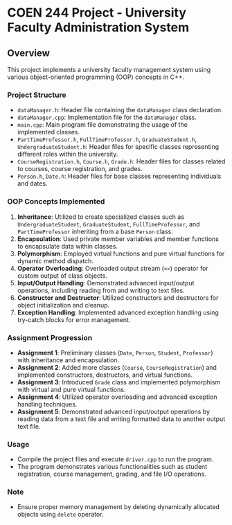 # COEN 244 Project - University Faculty Administration System

## Overview
This project implements a university faculty management system using various object-oriented programming (OOP) concepts in C++.

### Project Structure
- `dataManager.h`: Header file containing the `dataManager` class declaration.
- `dataManager.cpp`: Implementation file for the `dataManager` class.
- `main.cpp`: Main program file demonstrating the usage of the implemented classes.
- `PartTimeProfessor.h`, `FullTimeProfessor.h`, `GraduateStudent.h`, `UndergraduateStudent.h`: Header files for specific classes representing different roles within the university.
- `CourseRegistration.h`, `Course.h`, `Grade.h`: Header files for classes related to courses, course registration, and grades.
- `Person.h`, `Date.h`: Header files for base classes representing individuals and dates.

### OOP Concepts Implemented
1. **Inheritance**: Utilized to create specialized classes such as `UndergraduateStudent`, `GraduateStudent`, `FullTimeProfessor`, and `PartTimeProfessor` inheriting from a base `Person` class.
2. **Encapsulation**: Used private member variables and member functions to encapsulate data within classes.
3. **Polymorphism**: Employed virtual functions and pure virtual functions for dynamic method dispatch.
4. **Operator Overloading**: Overloaded output stream (`<<`) operator for custom output of class objects.
5. **Input/Output Handling**: Demonstrated advanced input/output operations, including reading from and writing to text files.
6. **Constructor and Destructor**: Utilized constructors and destructors for object initialization and cleanup.
7. **Exception Handling**: Implemented advanced exception handling using try-catch blocks for error management.

### Assignment Progression
- **Assignment 1**: Preliminary classes (`Date`, `Person`, `Student`, `Professor`) with inheritance and encapsulation.
- **Assignment 2**: Added more classes (`Course`, `CourseRegistration`) and implemented constructors, destructors, and virtual functions.
- **Assignment 3**: Introduced `Grade` class and implemented polymorphism with virtual and pure virtual functions.
- **Assignment 4**: Utilized operator overloading and advanced exception handling techniques.
- **Assignment 5**: Demonstrated advanced input/output operations by reading data from a text file and writing formatted data to another output text file.

### Usage
- Compile the project files and execute `driver.cpp` to run the program.
- The program demonstrates various functionalities such as student registration, course management, grading, and file I/O operations.

### Note
- Ensure proper memory management by deleting dynamically allocated objects using `delete` operator.

